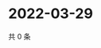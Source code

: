 # 2022-03-29

共 0 条

<!-- BEGIN WEIBO -->
<!-- 最后更新时间 Tue Mar 29 2022 21:23:32 GMT+0800 (China Standard Time) -->

<!-- END WEIBO -->
